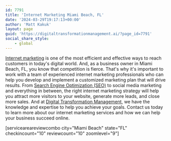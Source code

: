 ```yaml
---
id: 7791
title: 'Internet Marketing Miami Beach, FL'
date: '2024-03-29T19:17:13+00:00'
author: 'Matt Kakuk'
layout: page
guid: 'https://digitaltransformationmanagement.ai/?page_id=7791'
social_share_style:
    - global
---
```


[Internet marketing](https://digitaltransformationmanagement.ai/search-engine-optimization/) is one of the most efficient and effective ways to reach customers in today's digital world. And, as a business owner in Miami Beach, FL, you know that competition is fierce. That's why it's important to work with a team of experienced internet marketing professionals who can help you develop and implement a customized marketing plan that will drive results. From [Search Engine Optimization (SEO)](https://digitaltransformationmanagement.ai/search-engine-optimization/) to social media marketing and everything in between, the right internet marketing strategy will help you attract more visitors to your website, generate more leads, and close more sales. And at [Digital Transformation Management,](https://digitaltransformationmanagement.ai/) we have the knowledge and expertise to help you achieve your goals. Contact us today to learn more about our internet marketing services and how we can help your business succeed online.

\[serviceareareviewcombo city="Miami Beach" state="FL" checkincount="10" reviewcount="10" zoomlevel="9"\] 